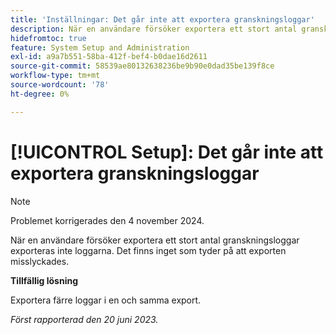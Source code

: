 ```yaml
---
title: 'Inställningar: Det går inte att exportera granskningsloggar'
description: När en användare försöker exportera ett stort antal granskningsloggar exporteras inte loggarna. Det finns inget som tyder på att exporten misslyckades.
hidefromtoc: true
feature: System Setup and Administration
exl-id: a9a7b551-58ba-412f-bef4-b0dae16d2611
source-git-commit: 58539ae80132638236be9b90e0dad35be139f8ce
workflow-type: tm+mt
source-wordcount: '78'
ht-degree: 0%

---
```


# [!UICONTROL Setup]: Det går inte att exportera granskningsloggar

>[!NOTE]
>
>Problemet korrigerades den 4 november 2024.

När en användare försöker exportera ett stort antal granskningsloggar exporteras inte loggarna. Det finns inget som tyder på att exporten misslyckades.

**Tillfällig lösning**

Exportera färre loggar i en och samma export.

_Först rapporterad den 20 juni 2023._

